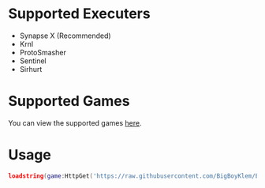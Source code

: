 # Supported Executers
* Synapse X (Recommended)
* Krnl
* ProtoSmasher
* Sentinel
* Sirhurt

# Supported Games
You can view the supported games [here](https://klem.ca/hub/Features.html).

# Usage
```lua
loadstring(game:HttpGet('https://raw.githubusercontent.com/BigBoyKlem/ExileHub/main/ExileHub.lua',true))()
```
